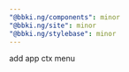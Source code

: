 ```yaml
---
"@bbki.ng/components": minor
"@bbki.ng/site": minor
"@bbki.ng/stylebase": minor
---
```


add app ctx menu
